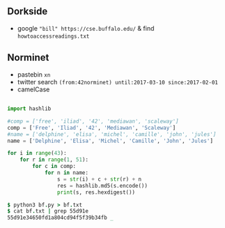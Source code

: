 ## Dorkside
- google `"bill" https://cse.buffalo.edu/` & find `howtoaccessreadings.txt`
## Norminet
- pastebin `xn`
- twitter search `(from:42norminet) until:2017-03-10 since:2017-02-01`
- camelCase
## 
```py
import hashlib

#comp = ['free', 'iliad', '42', 'mediawan', 'scaleway']
comp = ['Free', 'Iliad', '42', 'Mediawan', 'Scaleway']
#name = ['delphine', 'elisa', 'michel', 'camille', 'john', 'jules']
name = ['Delphine', 'Elisa', 'Michel', 'Camille', 'John', 'Jules']

for i in range(43):
    for r in range(1, 51):
        for c in comp:
            for n in name:
                s = str(i) + c + str(r) + n
                res = hashlib.md5(s.encode())
                print(s, res.hexdigest())
```
```j
$ python3 bf.py > bf.txt
$ cat bf.txt | grep 55d91e
55d91e34650fd1a804cd94f5f39b34fb _
